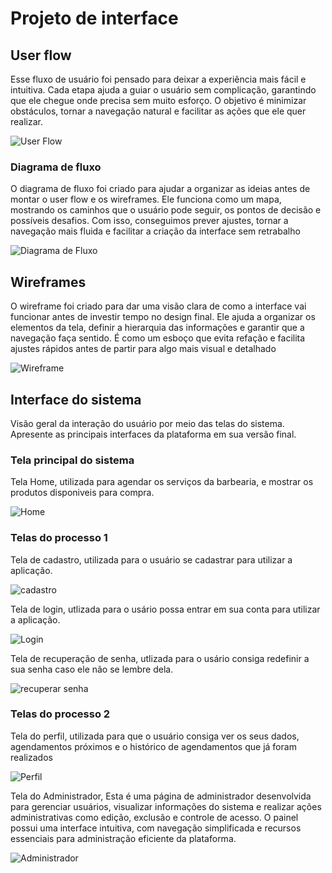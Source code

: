 
# Projeto de interface

 ## User flow

Esse fluxo de usuário foi pensado para deixar a experiência mais fácil e intuitiva. Cada etapa ajuda a guiar o usuário sem complicação, garantindo que ele chegue onde precisa sem muito esforço. O objetivo é minimizar obstáculos, tornar a navegação natural e facilitar as ações que ele quer realizar.

![User Flow](images/UserFlow.png)

### Diagrama de fluxo

O diagrama de fluxo foi criado para ajudar a organizar as ideias antes de montar o user flow e os wireframes. Ele funciona como um mapa, mostrando os caminhos que o usuário pode seguir, os pontos de decisão e possíveis desafios. Com isso, conseguimos prever ajustes, tornar a navegação mais fluida e facilitar a criação da interface sem retrabalho

![Diagrama de Fluxo](images/DiagramaFluxo.png)

## Wireframes

O wireframe foi criado para dar uma visão clara de como a interface vai funcionar antes de investir tempo no design final. Ele ajuda a organizar os elementos da tela, definir a hierarquia das informações e garantir que a navegação faça sentido. É como um esboço que evita refação e facilita ajustes rápidos antes de partir para algo mais visual e detalhado

![Wireframe](images/Wireframe.png)

## Interface do sistema

Visão geral da interação do usuário por meio das telas do sistema. Apresente as principais interfaces da plataforma em sua versão final.

### Tela principal do sistema

Tela Home, utilizada para agendar os serviços da barbearia, e mostrar os produtos disponiveis para compra.

![Home](images/TelaHome.png)


###  Telas do processo 1

Tela de cadastro, utilizada para o usuário se cadastrar para utilizar a aplicação.

![cadastro](https://github.com/user-attachments/assets/9f80cb3c-4159-4025-9570-a6937c18fa67)

Tela de login, utlizada para o usário possa entrar em sua conta para utilizar a aplicação.

![Login](https://github.com/user-attachments/assets/72ff802b-5b3f-4e5b-8c1f-483ebab85144)


Tela de recuperação de senha, utlizada para o usário consiga redefinir a sua senha caso ele não se lembre dela.

![recuperar senha](https://github.com/user-attachments/assets/30402a8d-7cb8-435b-a3f8-5ebfc6fb869d)



### Telas do processo 2

Tela do perfil, utilizada para que o usuário consiga ver os seus dados, agendamentos próximos e o histórico de agendamentos que já foram realizados

![Perfil](images/TelaPerfil.png)



Tela do Administrador, Esta é uma página de administrador desenvolvida para gerenciar usuários, visualizar informações do sistema e realizar ações administrativas como edição, exclusão e controle de acesso. O painel possui uma interface intuitiva, com navegação simplificada e recursos essenciais para administração eficiente da plataforma.


![Administrador](https://github.com/user-attachments/assets/69f65dcd-9bee-437c-9d0b-b851d3bab7f2)


